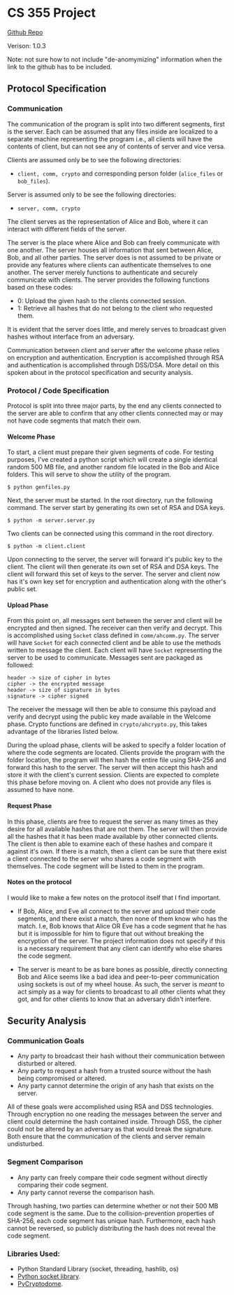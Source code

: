 # CS 355 Project

[Github Repo](https://github.com/AlexHunton2/CS355-Project-AlexH)

Verison: 1.0.3

Note: not sure how to not include "de-anomymizing" information when the link to the github has to be included.
 
## Protocol Specification

### Communication
The communication of the program is split into two different segments, first is the server. Each can be assumed that any files inside are localized to a separate machine representing the program i.e., all clients will have the contents of client, but can not see any of contents of server and vice versa. 

Clients are assumed only be to see the following directories:
* ``client, comm, crypto`` and corresponding person folder (``alice_files`` or ``bob_files``). 

Server is assumed only to be see the following directories:
* ``server, comm, crypto``

The client serves as the representation of Alice and Bob, where it can interact with different fields of the server.

The server is the place where Alice and Bob can freely communicate with one another. The server houses all information that sent between Alice, Bob, and all other parties. The server does is not assumed to be private or provide any features where clients can authenticate themselves to one another. The server merely functions to authenticate and securely communicate with clients. The server provides the following functions based on these codes:

*  0: Upload the given hash to the clients connected session.
*  1: Retrieve all hashes that do not belong to the client who requested them.

It is evident that the server does little, and merely serves to broadcast given hashes without interface from an adversary. 

Communication between client and server after the welcome phase relies on encryption and authentication. Encryption is accomplished through RSA and authentication is accomplished through DSS/DSA. More detail on this spoken about in the protocol specification and security analysis.

### Protocol / Code Specification

Protocol is split into three major parts, by the end any clients connected to the server are able to confirm that any other clients connected may or may not have code segments that match their own.

#### Welcome Phase

To start, a client must prepare their given segments of code. For testing purposes, I've created a python script which will create a single identical random 500 MB file, and another random file located in the Bob and Alice folders. This will serve to show the utility of the program.

```console
$ python genfiles.py
```

Next, the server must be started. In the root directory, run the following command. The server start by generating its own set of RSA and DSA keys.

```console
$ python -m server.server.py
```

Two clients can be connected using this command in the root directory.

```console
$ python -m client.client
```

Upon connecting to the server, the server will forward it's public key to the client. The client will then generate its own set of RSA and DSA keys. The client will forward this set of keys to the server. The server and client now has it's own key set for encryption and authentication along with the other's public set. 


#### Upload Phase

From this point on, all messages sent between the server and client will be encrypted and then signed. The receiver can then verify and decrypt. This is accomplished using ``Socket`` class defined in ``comm/ahcomm.py``. The server will have ``Socket`` for each connected client and be able to use the methods written to message the client. Each client will have ``Socket`` representing the server to be used to communicate. Messages sent are packaged as followed:
```
header -> size of cipher in bytes
cipher -> the encrypted message
header -> size of signature in bytes
signature -> cipher signed
```

The receiver the message will then be able to consume this payload and verify and decrypt using the public key made available in the Welcome phase. Crypto functions are defined in ``crypto/ahcrypto.py``, this takes advantage of the libraries listed below.

During the upload phase, clients will be asked to specify a folder location of where the code segments are located. Clients provide the program with the folder location, the program will then hash the entire file using SHA-256 and forward this hash to the server. The server will then accept this hash and store it with the client's current session. Clients are expected to complete this phase before moving on. A client who does not provide any files is assumed to have none.

#### Request Phase

In this phase, clients are free to request the server as many times as they desire for all available hashes that are not them. The server will then provide all the hashes that it has been made available by other connected clients. The client is then able to examine each of these hashes and compare it against it's own. If there is a match, then a client can be sure that there exist a client connected to the server who shares a code segment with themselves. The code segment will be listed to them in the program.

#### Notes on the protocol

I would like to make a few notes on the protocol itself that I find important.

* If Bob, Alice, and Eve all connect to the server and upload their code segments, and there exist a match, then none of them know who has the match. I.e, Bob knows that Alice OR Eve has a code segment that he has but it is impossible for him to figure that out without breaking the encryption of the server. The project information does not specify if this is a necessary requirement that any client can identify who else shares the code segment.

* The server is meant to be as bare bones as possible, directly connecting Bob and Alice seems like a bad idea and peer-to-peer communication using sockets is out of my wheel house. As such, the server is *meant* to act simply as a way for clients to broadcast to all other clients what they got, and for other clients to know that an adversary didn't interfere. 


## Security Analysis

### Communication Goals
* Any party to broadcast their hash without their communication between disturbed or altered. 
* Any party to request a hash from a trusted source without the hash being compromised or altered.
* Any party cannot determine the origin of any hash that exists on the server.

All of these goals were accomplished using RSA and DSS technologies. Through encryption no one reading the messages between the server and client could determine the hash contained inside. Through DSS, the cipher could not be altered by an adversary as that would break the signature. Both ensure that the communication of the clients and server remain undisturbed.


### Segment Comparison
* Any party can freely compare their code segment without directly comparing their code segment. 
* Any party cannot reverse the comparison hash.

Through hashing, two parties can determine whether or not their 500 MB code segment is the same. Due to the collision-prevention properties of SHA-256, each code segment has unique hash. Furthermore, each hash cannot be reversed, so publicly distributing the hash does not reveal the code segment. 

### Libraries Used:
* Python Standard Library (socket, threading, hashlib, os)
* [Python socket library](https://docs.python.org/3/library/socket.html).  
* [PyCryptodome](https://pycryptodome.readthedocs.io/en/latest/index.html).
